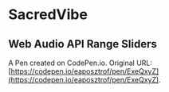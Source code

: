 # SacredVibe

## Web Audio API Range Sliders

A Pen created on CodePen.io. Original URL: [https://codepen.io/eaposztrof/pen/ExeQxyZ](https://codepen.io/eaposztrof/pen/ExeQxyZ).

